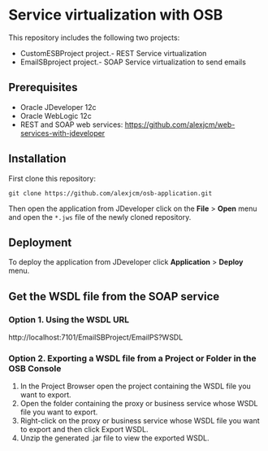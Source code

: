 # Service virtualization with OSB

This repository includes the following two projects:

- CustomESBProject project.- REST Service virtualization
- EmailSBproject project.- SOAP Service virtualization to send emails

## Prerequisites

- Oracle JDeveloper 12c
- Oracle WebLogic 12c
- REST and SOAP web services: https://github.com/alexjcm/web-services-with-jdeveloper


## Installation

First clone this repository:

```
git clone https://github.com/alexjcm/osb-application.git
```

Then open the application from JDeveloper click on the **File** > **Open** menu and open the `*.jws` file of the newly cloned repository.


## Deployment

To deploy the application from JDeveloper click **Application** > **Deploy** menu.


## Get the WSDL file from the SOAP service

### Option 1. Using the WSDL URL

http://localhost:7101/EmailSBProject/EmailPS?WSDL

### Option 2. Exporting a WSDL file from a Project or Folder in the OSB Console

1. In the Project Browser open the project containing the WSDL file you want to export.
2. Open the folder containing the proxy or business service whose WSDL file you want to export.
3. Right-click on the proxy or business service whose WSDL file you want to export and then click Export WSDL.
4. Unzip the generated .jar file to view the exported WSDL.


